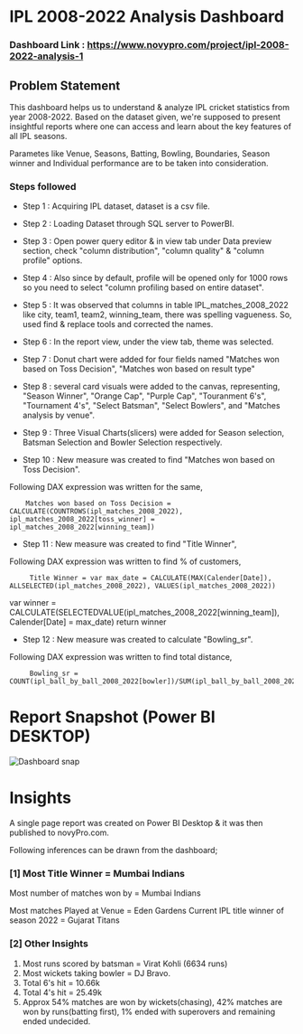 # IPL 2008-2022 Analysis Dashboard

### Dashboard Link : https://www.novypro.com/project/ipl-2008-2022-analysis-1

## Problem Statement

This dashboard helps us to understand & analyze IPL cricket statistics from year 2008-2022. Based on the dataset given, we're supposed to present insightful reports where one can access and learn about the key features of all IPL seasons.

Parametes like Venue, Seasons, Batting, Bowling, Boundaries, Season winner and Individual performance are to be taken into consideration.


### Steps followed 

- Step 1 : Acquiring IPL dataset, dataset is a csv file.
- Step 2 : Loading Dataset through SQL server to PowerBI.
- Step 3 : Open power query editor & in view tab under Data preview section, check "column distribution", "column quality" & "column profile" options.
- Step 4 : Also since by default, profile will be opened only for 1000 rows so you need to select "column profiling based on entire dataset".
- Step 5 : It was observed that columns in table IPL_matches_2008_2022 like city, team1, team2, winning_team, there was spelling vagueness. So, used find & replace tools and corrected the names. 
- Step 6 : In the report view, under the view tab, theme was selected. 
- Step 7 : Donut chart were added for four fields named "Matches won based on Toss Decision", "Matches won based on result type"
- Step 8 : several card visuals were added to the canvas, representing, "Season Winner", "Orange Cap", "Purple Cap", "Touranment 6's", "Tournament 4's", "Select Batsman", "Select Bowlers", and "Matches analysis by venue".
- Step 9 : Three Visual Charts(slicers) were added for Season selection, Batsman Selection and Bowler Selection respectively. 

        
- Step 10 : New measure was created to find "Matches won based on Toss Decision".

Following DAX expression was written for the same,
        
        Matches won based on Toss Decision = CALCULATE(COUNTROWS(ipl_matches_2008_2022), ipl_matches_2008_2022[toss_winner] = ipl_matches_2008_2022[winning_team])
             
 - Step 11 : New measure was created to find  "Title Winner",
 
 Following DAX expression was written to find % of customers,
 
         Title Winner = var max_date = CALCULATE(MAX(Calender[Date]), ALLSELECTED(ipl_matches_2008_2022), VALUES(ipl_matches_2008_2022))
var winner = CALCULATE(SELECTEDVALUE(ipl_matches_2008_2022[winning_team]), Calender[Date] = max_date)
return winner
 
 
 - Step 12 : New measure was created to calculate "Bowling_sr".
 
 Following DAX expression was written to find total distance,
 
         Bowling_sr = COUNT(ipl_ball_by_ball_2008_2022[bowler])/SUM(ipl_ball_by_ball_2008_2022[iswicket_delivery])
   

 
 # Report Snapshot (Power BI DESKTOP)

 
![Dashboard snap](https://github.com/divya-nayan/Dashboards-Reports-Assessments/assets/53559386/1190fdc7-3000-4113-8106-31446c078662)

# Insights

A single page report was created on Power BI Desktop & it was then published to novyPro.com.

Following inferences can be drawn from the dashboard;

### [1] Most Title Winner = Mumbai Indians

   Most number of matches won by = Mumbai Indians

   Most matches Played at Venue = Eden Gardens
   Current IPL title winner of season 2022 = Gujarat Titans
           
           
### [2] Other Insights

   1. Most runs scored by batsman = Virat Kohli (6634 runs)
   2. Most wickets taking bowler =  DJ Bravo.
   3. Total 6's hit = 10.66k
   4. Total 4's hit = 25.49k
   5. Approx 54% matches are won by wickets(chasing), 42% matches are won by runs(batting first), 1% ended with superovers and remaining ended undecided.
  

 

